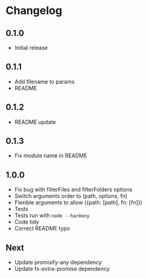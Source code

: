# Changelog

## 0.1.0

* Initial release

## 0.1.1

* Add filename to params
* README

## 0.1.2

* README update

## 0.1.3

* Fix module name in README

## 1.0.0

* Fix bug with filterFiles and filterFolders options
* Switch arguments order to (path, options, fn)
* Flexible arguments to allow ({path: [path], fn: [fn]})
* Tests
* Tests run with `node --harmony`
* Code tidy
* Correct README typo

## Next

* Update promisify-any dependency
* Update fs-extra-promise dependency
